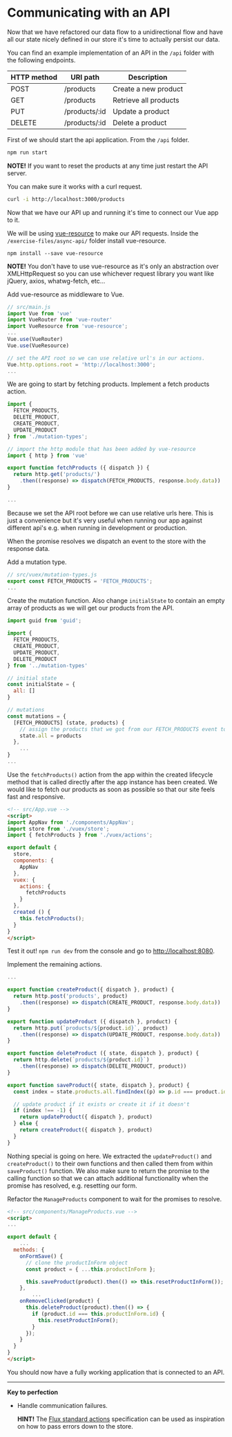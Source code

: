 # Communicating with an API

Now that we have refactored our data flow to a unidirectional flow and have all our state nicely defined in our store it's time to actually persist our data.

You can find an example implementation of an API in the `/api` folder with the following endpoints.

| HTTP method | URI path      | Description           |
|-------------|---------------|-----------------------|
| POST        | /products     | Create a new product  |
| GET         | /products     | Retrieve all products |
| PUT         | /products/:id | Update a product      |
| DELETE      | /products/:id | Delete a product      |


First of we should start the api application. From the `/api` folder.

```bash
npm run start
```

**NOTE!** If you want to reset the products at any time just restart the API server.

You can make sure it works with a curl request.
```bash
curl -i http://localhost:3000/products
```

Now that we have our API up and running it's time to connect our Vue app to it.

We will be using [vue-resource](https://github.com/vuejs/vue-resource) to make our API requests. Inside the `/exercise-files/async-api/` folder install vue-resource.
```
npm install --save vue-resource
```

**NOTE!**
You don't have to use vue-resource as it's only an abstraction over XMLHttpRequest so you can use whichever request library you want like jQuery, axios, whatwg-fetch, etc...

Add vue-resource as middleware to Vue.
```javascript
// src/main.js
import Vue from 'vue'
import VueRouter from 'vue-router'
import VueResource from 'vue-resource';
...
Vue.use(VueRouter)
Vue.use(VueResource)

// set the API root so we can use relative url's in our actions.
Vue.http.options.root = 'http://localhost:3000';
...
```

We are going to start by fetching products. Implement a fetch products action.
```javascript
import {
  FETCH_PRODUCTS,
  DELETE_PRODUCT,
  CREATE_PRODUCT,
  UPDATE_PRODUCT
} from './mutation-types';

// import the http module that has been added by vue-resource
import { http } from 'vue'

export function fetchProducts ({ dispatch }) {
  return http.get('products/')
    .then((response) => dispatch(FETCH_PRODUCTS, response.body.data))
}

...
```
Because we set the API root before we can use relative urls here. This is just a convenience but it's very useful when running our app against different api's e.g. when running in development or production.

When the promise resolves we dispatch an event to the store with the response data.


Add a mutation type.
```javascript
// src/vuex/mutation-types.js
export const FETCH_PRODUCTS = 'FETCH_PRODUCTS';
...
```

Create the mutation function. Also change `initialState` to contain an empty array of products as we will get our products from the API.

```javascript
import guid from 'guid';

import {
  FETCH_PRODUCTS,
  CREATE_PRODUCT,
  UPDATE_PRODUCT,
  DELETE_PRODUCT
} from '../mutation-types'

// initial state
const initialState = {
  all: []
}

// mutations
const mutations = {
  [FETCH_PRODUCTS] (state, products) {
    // assign the products that we got from our FETCH_PRODUCTS event to state.all
    state.all = products
  },
	...
}
...
```

Use the `fetchProducts()` action from the app within the created lifecycle method that is called directly after the app instance has been created. We would like to fetch our products as soon as possible so that our site feels fast and responsive.

```html
<!-- src/App.vue -->
<script>
import AppNav from './components/AppNav';
import store from './vuex/store';
import { fetchProducts } from './vuex/actions';

export default {
  store,
  components: {
    AppNav
  },
  vuex: {
    actions: {
      fetchProducts
    }
  },
  created () {
    this.fetchProducts();
  }
}
</script>
```

Test it out! `npm run dev` from the console and go to [http://localhost:8080](http://localhost:8080).

Implement the remaining actions.
```javascript
...

export function createProduct({ dispatch }, product) {
  return http.post('products', product)
    .then((response) => dispatch(CREATE_PRODUCT, response.body.data))
}

export function updateProduct ({ dispatch }, product) {
  return http.put(`products/${product.id}`, product)
    .then((response) => dispatch(UPDATE_PRODUCT, response.body.data))
}

export function deleteProduct ({ state, dispatch }, product) {
  return http.delete(`products/${product.id}`)
    .then((response) => dispatch(DELETE_PRODUCT, product))
}

export function saveProduct({ state, dispatch }, product) {
  const index = state.products.all.findIndex((p) => p.id === product.id);

  // update product if it exists or create it if it doesn't
  if (index !== -1) {
    return updateProduct({ dispatch }, product)
  } else {
    return createProduct({ dispatch }, product)
  }
}
```

Nothing special is going on here. We extracted the `updateProduct()` and `createProduct()` to their own functions and then called them from within `saveProduct()` function. We also make sure to return the promise to the calling function so that we can attach additional functionality when the promise has resolved, e.g. resetting our form.

Refactor the `ManageProducts` component to wait for the promises to resolve.

```html
<!-- src/components/ManageProducts.vue -->
<script>
...

export default {
	...
  methods: {
    onFormSave() {
      // clone the productInForm object
      const product = { ...this.productInForm };

      this.saveProduct(product).then(() => this.resetProductInForm());
    },
		...
    onRemoveClicked(product) {
      this.deleteProduct(product).then(() => {
        if (product.id === this.productInForm.id) {
          this.resetProductInForm();
        }
      });
    }
  }
}
</script>
```

You should now have a fully working application that is connected to an API.


---

**Key to perfection**

 * Handle communication failures.

   **HINT!** The [Flux standard actions](https://github.com/acdlite/flux-standard-action) specification can be used as inspiration on how to pass errors down to the store.
